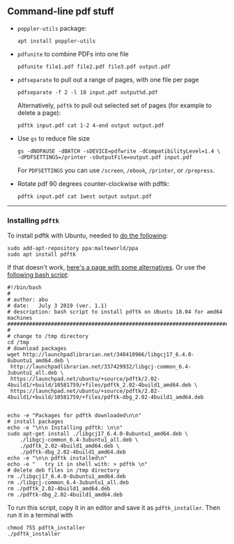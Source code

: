 ## Command-line pdf stuff

- `poppler-utils` package:

   ```shell
   apt install poppler-utils
   ```

- `pdfunite` to combine PDFs into one file

  ```shell
  pdfunite file1.pdf file2.pdf file3.pdf output.pdf
  ```

- `pdfseparate` to pull out a range of pages, with one file per page

  ```shell
  pdfseparate -f 2 -l 10 input.pdf output%d.pdf
  ```

  Alternatively, `pdftk` to pull out selected set of pages (for
  example to delete a page):

  ```shell
  pdftk input.pdf cat 1-2 4-end output output.pdf
  ```

- Use `gs` to reduce file size

  ```shell
  gs -dNOPAUSE -dBATCH -sDEVICE=pdfwrite -dCompatibilityLevel=1.4 \
  -dPDFSETTINGS=/printer -sOutputFile=output.pdf input.pdf
  ```

  For `PDFSETTINGS` you can use `/screen`, `/ebook`, `/printer`, or
  `/prepress`.

- Rotate pdf 90 degrees counter-clockwise with pdftk:

  ```shell
  pdftk input.pdf cat 1west output output.pdf
  ```

---

### Installing `pdftk`

To install pdftk with Ubuntu, needed to [do the
following](https://askubuntu.com/a/1028983):

```shell
sudo add-apt-repository ppa:malteworld/ppa
sudo apt install pdftk
```

If that doesn't work, [here's a page with some
alternatives](https://linuxhint.com/install_pdftk_ubuntu/).
Or use the [following bash script](https://askubuntu.com/a/1046476):

```
#!/bin/bash
#
# author: abu
# date:   July 3 2019 (ver. 1.1)
# description: bash script to install pdftk on Ubuntu 18.04 for amd64 machines
##############################################################################
#
# change to /tmp directory
cd /tmp
# download packages
wget http://launchpadlibrarian.net/340410966/libgcj17_6.4.0-8ubuntu1_amd64.deb \
 http://launchpadlibrarian.net/337429932/libgcj-common_6.4-3ubuntu1_all.deb \
 https://launchpad.net/ubuntu/+source/pdftk/2.02-4build1/+build/10581759/+files/pdftk_2.02-4build1_amd64.deb \
 https://launchpad.net/ubuntu/+source/pdftk/2.02-4build1/+build/10581759/+files/pdftk-dbg_2.02-4build1_amd64.deb


echo -e "Packages for pdftk downloaded\n\n"
# install packages
echo -e "\n\n Installing pdftk: \n\n"
sudo apt-get install ./libgcj17_6.4.0-8ubuntu1_amd64.deb \
    ./libgcj-common_6.4-3ubuntu1_all.deb \
    ./pdftk_2.02-4build1_amd64.deb \
    ./pdftk-dbg_2.02-4build1_amd64.deb
echo -e "\n\n pdftk installed\n"
echo -e "   try it in shell with: > pdftk \n"
# delete deb files in /tmp directory
rm ./libgcj17_6.4.0-8ubuntu1_amd64.deb
rm ./libgcj-common_6.4-3ubuntu1_all.deb
rm ./pdftk_2.02-4build1_amd64.deb
rm ./pdftk-dbg_2.02-4build1_amd64.deb
```

To run this script, copy it in an editor and save it as
`pdftk_installer`. Then run it in a terminal with

```shell
chmod 755 pdftk_installer
./pdftk_installer
```
